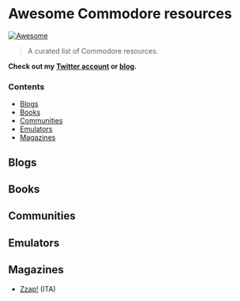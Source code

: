 # Awesome Commodore resources
[![Awesome](https://cdn.rawgit.com/sindresorhus/awesome/d7305f38d29fed78fa85652e3a63e154dd8e8829/media/badge.svg)](https://github.com/sindresorhus/awesome)

> A curated list of Commodore resources.

**Check out my [Twitter account](https://twitter.com/emmecilab) or [blog](https://www.emmecilab.net).**

### Contents

- [Blogs](#blogs)
- [Books](#books)
- [Communities](#communities)
- [Emulators](#emulators)
- [Magazines](#magazines)


## Blogs


## Books


## Communities


## Emulators


## Magazines

- [Zzap!](https://zzapmagazine.blogspot.com/) (ITA)

